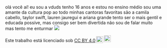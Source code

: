 olá você aí! eu sou a vduds
tenho 16 anos e estou no ensino médio
sou uma amante da cultura pop ao todo
minhas cantoras favoritas são a camila cabello, taylor swift, lauren jauregui e ariana grande
tento ser o mais gentil e educada possíve, mas consigo ser bem divertida
não sou de falar muito mas tento me enturmar
![](https://gifer.com/pt/gifs/cachorro)

<p xmlns:cc="http://creativecommons.org/ns#" >Este trabalho está licenciado sob <a href="https://creativecommons.org/licenses/by/4.0/?ref=chooser-v1" target="_blank" rel="license noopener noreferrer" style="display:inline-block;">CC BY 4.0<img style="height:22px!important;margin-left:3px;vertical-align:text-bottom ;" src="https://mirrors.creativecommons.org/presskit/icons/cc.svg?ref=chooser-v1" alt=""><img style="height:22px!important;margin-left:3px;vertical -align:texto inferior;" src="https://mirrors.creativecommons.org/presskit/icons/by.svg?ref=chooser-v1" alt=""></a></p>
